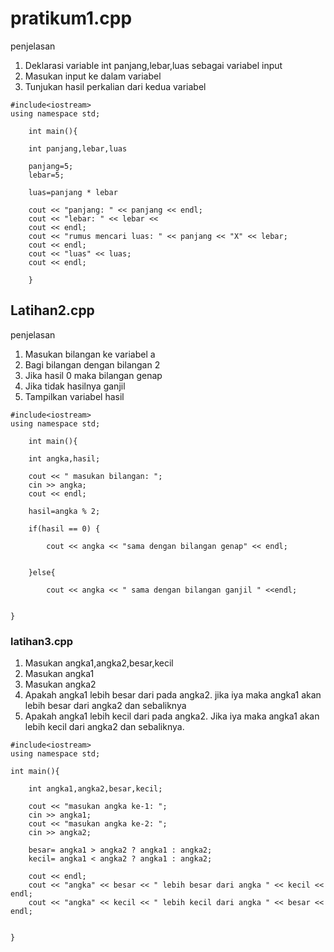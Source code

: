 # pratikum1.cpp

penjelasan

1. Deklarasi variable int panjang,lebar,luas sebagai variabel input
2. Masukan input ke dalam variabel
3. Tunjukan hasil perkalian dari kedua variabel

```
#include<iostream>
using namespace std;

	int main(){
	
	int panjang,lebar,luas
	
	panjang=5;
	lebar=5;
	
	luas=panjang * lebar 
	
	cout << "panjang: " << panjang << endl;
	cout << "lebar: " << lebar << 
	cout << endl;
	cout << "rumus mencari luas: " << panjang << "X" << lebar;
	cout << endl;
	cout << "luas" << luas;
	cout << endl;
	
	}
```
	
	
## Latihan2.cpp

penjelasan

1. Masukan bilangan ke variabel a
2. Bagi bilangan dengan bilangan 2
3. Jika hasil 0 maka bilangan genap
4. Jika tidak hasilnya ganjil
5. Tampilkan variabel hasil

```
#include<iostream>
using namespace std;

	int main(){
	
	int angka,hasil;
	
	cout << " masukan bilangan: ";
    cin >> angka;
    cout << endl;

    hasil=angka % 2;

    if(hasil == 0) {

        cout << angka << "sama dengan bilangan genap" << endl;


    }else{

        cout << angka << " sama dengan bilangan ganjil " <<endl;


}
```

### latihan3.cpp

1. Masukan angka1,angka2,besar,kecil
2. Masukan angka1
3. Masukan angka2
4. Apakah angka1 lebih besar dari pada angka2. jika iya maka angka1 akan lebih besar dari angka2 dan sebaliknya
5. Apakah angka1 lebih kecil dari pada angka2. Jika iya maka angka1 akan lebih kecil dari angka2 dan sebaliknya.

```
#include<iostream>
using namespace std;

int main(){

    int angka1,angka2,besar,kecil;

    cout << "masukan angka ke-1: ";
    cin >> angka1;
    cout << "masukan angka ke-2: ";
    cin >> angka2;

    besar= angka1 > angka2 ? angka1 : angka2;
    kecil= angka1 < angka2 ? angka1 : angka2;

    cout << endl;
    cout << "angka" << besar << " lebih besar dari angka " << kecil << endl;
    cout << "angka" << kecil << " lebih kecil dari angka " << besar << endl;

	
}
```